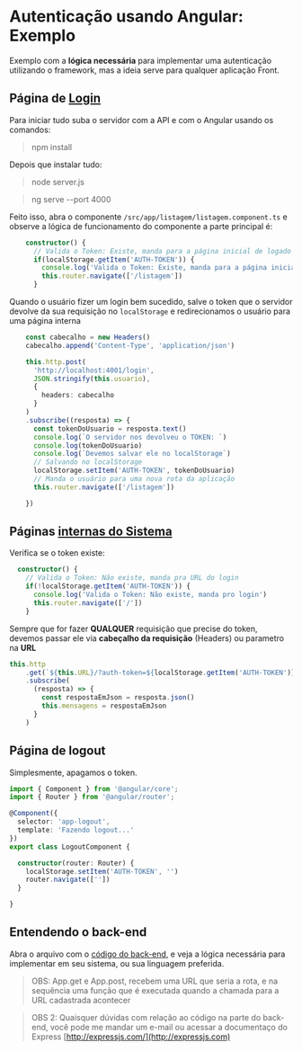 # Autenticação usando Angular: Exemplo
Exemplo com a **lógica necessária** para implementar uma autenticação utilizando o framework, mas a ideia serve para qualquer aplicação Front. 

## Página de [Login](https://github.com/omariosouto/angular-auth-example/blob/master/src/app/login/login.component.ts)
Para iniciar tudo suba o servidor com a API e com o Angular usando os comandos:

> npm install 

Depois que instalar tudo:

> node server.js

> ng serve --port 4000

Feito isso, abra o componente `/src/app/listagem/listagem.component.ts` e observe a lógica de funcionamento do componente a parte principal é:
```ts
    constructor() {
      // Valida o Token: Existe, manda para a página inicial de logado
      if(localStorage.getItem('AUTH-TOKEN')) {
        console.log('Valida o Token: Existe, manda para a página inicial de logado')
        this.router.navigate(['/listagem'])
      }
```

Quando o usuário fizer um login bem sucedido, salve o token que o servidor devolve da sua requisição no `localStorage` e redirecionamos o usuário para uma página interna

```ts
    const cabecalho = new Headers()
    cabecalho.append('Content-Type', 'application/json')

    this.http.post(
      'http://localhost:4001/login',
      JSON.stringify(this.usuario),
      {
        headers: cabecalho
      }
    )
    .subscribe((resposta) => {
      const tokenDoUsuario = resposta.text()
      console.log(`O servidor nos devolveu o TOKEN: `)
      console.log(tokenDoUsuario)
      console.log(`Devemos salvar ele no localStorage`)
      // Salvando no localStorage
      localStorage.setItem('AUTH-TOKEN', tokenDoUsuario)
      // Manda o usuário para uma nova rota da aplicação
      this.router.navigate(['/listagem'])

    })
```
## Páginas [internas do Sistema](https://github.com/omariosouto/angular-auth-example/blob/master/src/app/listagem/listagem.component.ts)

Verifica se o token existe: 
```ts
  constructor() {
    // Valida o Token: Não existe, manda pra URL do login
    if(!localStorage.getItem('AUTH-TOKEN')) {
      console.log('Valida o Token: Não existe, manda pro login')
      this.router.navigate(['/'])
    }
```

Sempre que for fazer **QUALQUER** requisição que precise do token, devemos passar ele via **cabeçalho da requisição** (Headers) ou parametro na **URL**
```ts
this.http
    .get(`${this.URL}/?auth-token=${localStorage.getItem('AUTH-TOKEN')}`)
    .subscribe(
      (resposta) => {
        const respostaEmJson = resposta.json()
        this.mensagens = respostaEmJson
      }
    )
```

## Página de logout

Simplesmente, apagamos o token.

```ts
import { Component } from '@angular/core';
import { Router } from '@angular/router';

@Component({
  selector: 'app-logout',
  template: 'Fazendo logout...'
})
export class LogoutComponent {

  constructor(router: Router) {
    localStorage.setItem('AUTH-TOKEN', '')
    router.navigate([''])
  }

}

```


## Entendendo o back-end

Abra o arquivo com o [código do back-end](https://github.com/omariosouto/angular-auth-example/blob/master/server.js), e veja a lógica necessária para implementar em seu sistema, ou sua linguagem preferida.

> OBS: App.get e App.post, recebem uma URL que seria a rota, e na sequência uma função que é executada quando a chamada para a URL cadastrada acontecer

> OBS 2: Quaisquer dúvidas com relação ao código na parte do back-end, você pode me mandar um e-mail ou acessar a documentaço do Express [http://expressjs.com/](http://expressjs.com)

